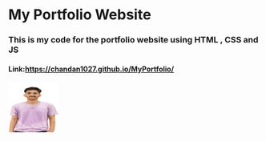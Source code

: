 # My Portfolio Website 
### This is my code for the portfolio website using HTML , CSS and JS 
#### Link:https://chandan1027.github.io/MyPortfolio/
<img src="https://github.com/chandan1027/MyPortfolio/blob/main/chandan.png?raw=true" width="100" height="100">
